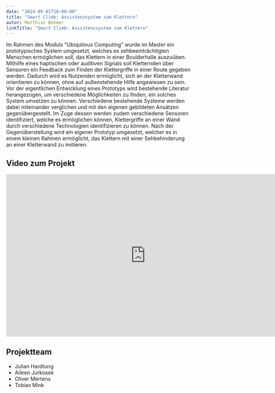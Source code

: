 ```yaml
---
date: "2024-09-01T10:00:00"
title: "Smart Climb: Assistenzsystem zum Klettern"
autor: Matthias Böhmer
linkTitle: "Smart Climb: Assistenzsystem zum Klettern"
---
```


Im Rahmen des Moduls "Ubiqutious Computing" wurde im Master ein prototypisches System umgesetzt, welches es sehbeeinträchtigten Menschen ermöglichen soll, das Klettern in einer Boulderhalle auszuüben. Mithilfe eines haptischen oder auditiven Signals soll Kletternden über Sensoren ein Feedback zum Finden der Klettergriffe in einer Route gegeben werden. Dadurch wird es Nutzenden ermöglicht, sich an der Kletterwand orientieren zu können, ohne auf außenstehende Hilfe angewiesen zu sein. Vor der eigentlichen Entwicklung eines Prototyps wird bestehende Literatur herangezogen, um verschiedene Möglichkeiten zu finden, ein solches System umsetzen zu können. Verschiedene bestehende Systeme werden dabei miteinander verglichen und mit den eigenen gebildeten Ansätzen gegenübergestellt. Im Zuge dessen werden zudem verschiedene Sensoren identifiziert, welche es ermöglichen können, Klettergriffe an einer Wand durch verschiedene Technologien identifizieren zu können. Nach der Gegenüberstellung wird ein eigener Prototyp umgesetzt, welcher es in einem kleinen Rahmen ermöglicht, das Klettern mit einer Sehbehinderung an einer Kletterwand zu imitieren.

## Video zum Projekt

<iframe width="758" height="442" src="https://www.youtube.com/embed/4ytUx1dRwLQ" title="Smart Climb - UbiComp WS23/24" frameborder="0" allow="accelerometer; autoplay; clipboard-write; encrypted-media; gyroscope; picture-in-picture; web-share" referrerpolicy="strict-origin-when-cross-origin" allowfullscreen></iframe>


## Projektteam

* Julian Hardtung
* Aileen Jurkosek
* Oliver Mertens
* Tobias Mink